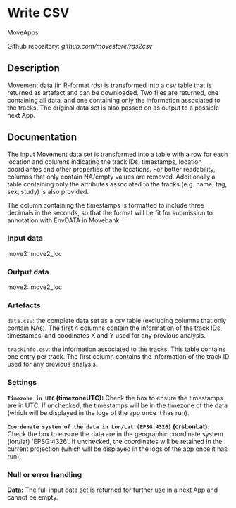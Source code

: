 # Write CSV

MoveApps

Github repository: *github.com/movestore/rds2csv*

## Description
Movement data (in R-format rds) is transformed into a csv table that is returned as artefact and can be downloaded. Two files are returned, one containing all data, and one containing only the information associated to the tracks. The original data set is also passed on as output to a possible next App. 

## Documentation
The input Movement data set is transformed into a table with a row for each location and columns indicating the track IDs, timestamps, location coordiantes and other properties of the locations. For better readability, columns that only contain NA/empty values are removed. Additionally a table containing only the attributes associated to the tracks (e.g. name, tag, sex, study) is also provided.

The column containing the timestamps is formatted to include three decimals in the seconds, so that the format will be fit for submission to annotation with EnvDATA in Movebank.

### Input data
move2::move2_loc 

### Output data
move2::move2_loc 

### Artefacts

`data.csv`: the complete data set as a csv table (excluding columns that only contain NAs). The first 4 columns contain the information of the track IDs, timestamps, and coodinates X and Y used for any previous analysis.

`trackInfo.csv`: the information associated to the tracks. This table contains one entry per track. The first column contains the information of the track ID used for any previous analysis.

### Settings 
**`Timezone in UTC` (timezoneUTC):** Check the box to ensure the timestamps are in UTC. If unchecked, the timestamps will be in the timezone of the data (which will be displayed in the logs of the app once it has run).

**`Coordenate system of the data in Lon/Lat (EPSG:4326)` (crsLonLat):** Check the box to ensure the data are in the geographic coordinate system (lon/lat) 'EPSG:4326'. If unchecked, the coordinates will be retained in the current projection (which will be displayed in the logs of the app once it has run).


### Null or error handling
**Data:** The full input data set is returned for further use in a next App and cannot be empty.